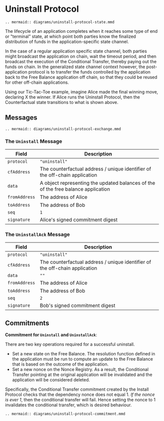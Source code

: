 # Uninstall Protocol

```eval_rst
.. mermaid:: diagrams/uninstall-protocol-state.mmd
```

The lifecycle of an application completes when it reaches some type of end or "terminal" state, at which point both parties know the finalized distribution of funds in the application-specific state channel.

In the case of a regular application specific state channel, both parties might broadcast the application on chain, wait the timeout period, and then broadcast the execution of the Conditional Transfer, thereby paying out the funds on chain. In the generalized state channel context however, the post-application protocol is to transfer the funds controlled by the application back to the Free Balance application off chain, so that they could be reused for other off-chain applications.

Using our Tic-Tac-Toe example, imagine Alice made the final winning move, declaring X the winner. If Alice runs the Uninstall Protocol, then the Counterfactual state transitions to what is shown above.

## Messages

```eval_rst
.. mermaid:: diagrams/uninstall-protocol-exchange.mmd
```

### The **`Uninstall`** Message

|     Field     |                                    Description                                    |
| ------------- | --------------------------------------------------------------------------------- |
| `protocol`    | `"uninstall"`                                                                     |
| `cfAddress`   | The counterfactual address / unique identifier of the off-chain application       |
| `data`        | A object representing the updated balances of the of the free balance application |
| `fromAddress` | The address of Alice                                                              |
| `toAddress`   | The address of Bob                                                                |
| `seq`         | `1`                                                                               |
| `signature`   | Alice's signed commitment digest                                                  |

### The **`UninstallAck`** Message

|     Field     |                                 Description                                 |
| ------------- | --------------------------------------------------------------------------- |
| `protocol`    | `"uninstall"`                                                               |
| `cfAddress`   | The counterfactual address / unique identifier of the off-chain application |
| `data`        | `""`                                                                        |
| `fromAddress` | The address of Alice                                                        |
| `toAddress`   | The address of Bob                                                          |
| `seq`         | `2`                                                                         |
| `signature`   | Bob's signed commitment digest                                              |

## Commitments

**Commitment for `Uninstall` and `UninstallAck`**:

There are two key operations required for a successful uninstall.

- Set a new state on the Free Balance. The resolution function defined in the application must be run to compute an update to the Free Balance that is based on the outcome of the application.
- Set a new nonce on the Nonce Registry. As a result, the Conditional Transfer pointing at the original application will be invalidated and the application will be considered deleted.

Specifically, the Conditional Transfer commitment created by the Install Protocol checks that the dependency nonce does not equal 1. _If the nonce is ever 1_, then the conditional transfer will fail. Hence setting the nonce to 1 invalidates the conditional transfer, which is desired behaviour.

```eval_rst
.. mermaid:: diagrams/uninstall-protocol-commitment.mmd
```
